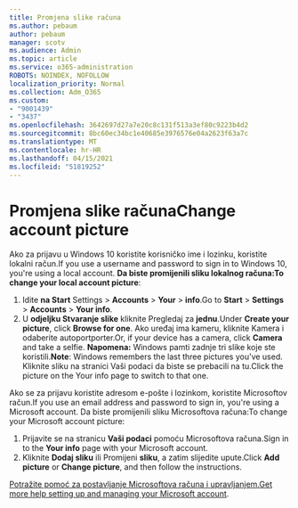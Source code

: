 ```yaml
---
title: Promjena slike računa
ms.author: pebaum
author: pebaum
manager: scotv
ms.audience: Admin
ms.topic: article
ms.service: o365-administration
ROBOTS: NOINDEX, NOFOLLOW
localization_priority: Normal
ms.collection: Adm_O365
ms.custom:
- "9001439"
- "3437"
ms.openlocfilehash: 3642697d27a7e20c8c131f513a3ef80c9223b4d2
ms.sourcegitcommit: 8bc60ec34bc1e40685e3976576e04a2623f63a7c
ms.translationtype: MT
ms.contentlocale: hr-HR
ms.lasthandoff: 04/15/2021
ms.locfileid: "51819252"
---
```

# <a name="change-account-picture"></a><span data-ttu-id="eb1ff-102">Promjena slike računa</span><span class="sxs-lookup"><span data-stu-id="eb1ff-102">Change account picture</span></span>

<span data-ttu-id="eb1ff-103">Ako za prijavu u Windows 10 koristite korisničko ime i lozinku, koristite lokalni račun.</span><span class="sxs-lookup"><span data-stu-id="eb1ff-103">If you use a username and password to sign in to Windows 10, you're using a local account.</span></span> <span data-ttu-id="eb1ff-104">**Da biste promijenili sliku lokalnog računa:**</span><span class="sxs-lookup"><span data-stu-id="eb1ff-104">**To change your local account picture**:</span></span>

1. <span data-ttu-id="eb1ff-105">Idite **na Start** Settings  >  **Accounts**  >  **Your**  >  **info**.</span><span class="sxs-lookup"><span data-stu-id="eb1ff-105">Go to **Start** > **Settings** > **Accounts** > **Your info**.</span></span>
2. <span data-ttu-id="eb1ff-106">U **odjeljku Stvaranje slike** kliknite Pregledaj za **jednu**.</span><span class="sxs-lookup"><span data-stu-id="eb1ff-106">Under **Create your picture**, click **Browse for one**.</span></span> <span data-ttu-id="eb1ff-107">Ako uređaj ima kameru, kliknite  Kamera i odaberite autoportporter.</span><span class="sxs-lookup"><span data-stu-id="eb1ff-107">Or, if your device has a camera, click **Camera** and take a selfie.</span></span> 
    <span data-ttu-id="eb1ff-108">**Napomena:** Windows pamti zadnje tri slike koje ste koristili.</span><span class="sxs-lookup"><span data-stu-id="eb1ff-108">**Note**: Windows remembers the last three pictures you've used.</span></span> <span data-ttu-id="eb1ff-109">Kliknite sliku na stranici Vaši podaci da biste se prebacili na tu.</span><span class="sxs-lookup"><span data-stu-id="eb1ff-109">Click the picture on the Your info page to switch to that one.</span></span>

<span data-ttu-id="eb1ff-110">Ako se za prijavu koristite adresom e-pošte i lozinkom, koristite Microsoftov račun.</span><span class="sxs-lookup"><span data-stu-id="eb1ff-110">If you use an email address and password to sign in, you're using a Microsoft account.</span></span> <span data-ttu-id="eb1ff-111">Da biste promijenili sliku Microsoftova računa:</span><span class="sxs-lookup"><span data-stu-id="eb1ff-111">To change your Microsoft account picture:</span></span>

1. <span data-ttu-id="eb1ff-112">Prijavite se na stranicu **Vaši podaci** pomoću Microsoftova računa.</span><span class="sxs-lookup"><span data-stu-id="eb1ff-112">Sign in to the **Your info** page with your Microsoft account.</span></span>
2. <span data-ttu-id="eb1ff-113">Kliknite **Dodaj sliku** ili Promijeni **sliku**, a zatim slijedite upute.</span><span class="sxs-lookup"><span data-stu-id="eb1ff-113">Click **Add picture** or **Change picture**, and then follow the instructions.</span></span>

<span data-ttu-id="eb1ff-114">[Potražite pomoć za postavljanje Microsoftova računa i upravljanjem.](https://support.microsoft.com/products/microsoft-account?category=manage-account)</span><span class="sxs-lookup"><span data-stu-id="eb1ff-114">[Get more help setting up and managing your Microsoft account](https://support.microsoft.com/products/microsoft-account?category=manage-account).</span></span>
